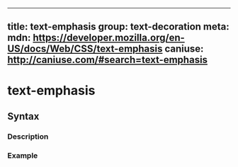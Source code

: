 
  ---
  title: text-emphasis
  group: text-decoration
  meta:
    mdn: https://developer.mozilla.org/en-US/docs/Web/CSS/text-emphasis
    caniuse: http://caniuse.com/#search=text-emphasis
  ---

  # text-emphasis
  <!--- Introduction for text-emphasis, keep it brief and set the overall context -->

  ## Syntax
  <!--- Introduce the various syntax for text-emphasis -->

  ### Description
  <!--- For each major section of syntax, provide a description explaining its usage further -->

  ### Example
  <!--- Provide code examples for the syntax block you're currently describing -->